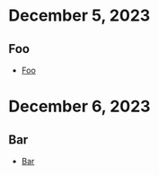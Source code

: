# December 5, 2023

## Foo

- [Foo](https://foo.com)

# December 6, 2023

## Bar

- [Bar](https://foo.com)
